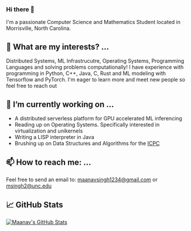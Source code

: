 ### Hi there 👋
I'm a passionate Computer Science and Mathematics Student located in Morrisville, North Carolina.

## 🌱 What are my interests? ...
Distributed Systems, ML Infrastrucutre, Operating Systems, Programming Languages and solving problems computationally! I have experience with programming in Python, C++, Java, C, Rust and ML modeling with Tensorflow and PyTorch. I'm eager to learn more and meet new people so feel free to reach out

## 🔭 I’m currently working on ...
* A distributed serverless platform for GPU accelerated ML inferencing
* Reading up on Operating Systems. Specifically interested in virtualization and unikernels
* Writing a LISP interpreter in Java
* Brushing up on Data Structures and Algorithms for the [ICPC](https://icpc.global/)

## 📫 How to reach me: ...
Feel free to send an email to: maanavsingh1234@gmail.com or msingh2@unc.edu

## &#x1f4c8; GitHub Stats

<a href="https://github.com/MaanavS16/MaanavS16">
  <img align="center" src="https://github-readme-stats.vercel.app/api?username=MaanavS16&show_icons=true&line_height=27&count_private=true&title_color=ffffff&text_color=c9cacc&icon_color=2bbc8a&bg_color=1d1f21" alt="Maanav's GitHub Stats" />
</a>


<!--
**MaanavS16/MaanavS16** is a ✨ _special_ ✨ repository because its `README.md` (this file) appears on your GitHub profile.

Here are some ideas to get you started:


- 🌱 I’m currently learning ...
- 👯 I’m looking to collaborate on ...
- 🤔 I’m looking for help with ...
- 💬 Ask me about ...
- 📫 How to reach me: ...
- 😄 Pronouns: ...
- ⚡ Fun fact: ...
-->
